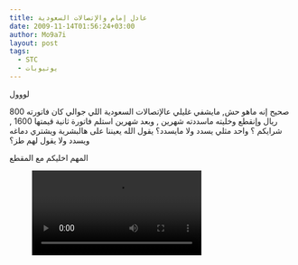 ```yaml
---
title: عادل إمام والإتصالات السعودية
date: 2009-11-14T01:56:24+03:00
author: Mo9a7i
layout: post
tags:
  - STC
  - يوتيوبات
---
```

لووول

صحيح إنه ماهو حش, مايشفي غليلي عالإتصالات السعودية اللي جوالي كان فاتورته 800 ريال وإنقطع وخليته ماسددته شهرين , وبعد شهرين استلم فاتورة ثانية قيمتها 1600 , شرايكم ؟ واحد مثلي يسدد ولا مايسدد؟
يقول الله يعيننا على هالبشرية ويشتري دماغه ويسدد ولا يقول لهم طز؟

المهم اخليكم مع المقطع

<figure class="video_container">
  <video controls="true" allowfullscreen="true">
    <source src="assets/files/2009/11/3adelSTC.WMV" type="video/x-ms-wmv">
  </video>
</figure>
